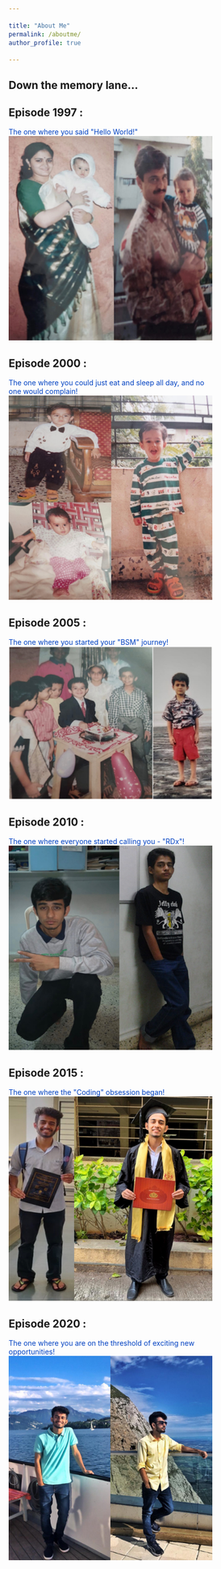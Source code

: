 ```yaml
---

title: "About Me"
permalink: /aboutme/
author_profile: true

---
```



<html>
<head>
<meta name="viewport" content="width=device-width, initial-scale=1.0">
<style>
* {
  box-sizing: border-box;
}

body {
  background-color: white;
  font-family: Helvetica, sans-serif;

}

/* The actual timeline (the vertical ruler) */
.timeline {
  position: relative;
  max-width: 1200px;
  margin: 0 auto;
}

/* The actual timeline (the vertical ruler) */
.timeline::after {
  content: '';
  position: absolute;
  width: 4px;
  background-color: #6D7B8D;
  top: 0;
  bottom: 0;
  left: 50%;
  margin-left: -3px;
}

/* Container around content */
.container {
  padding: 4px 20px;
  position: relative;
  background-color: #FFF8DC;
  border: 1px solid #6F4E37;
  width: 50%;
}


/* Place the container to the left */
.left {
  left: 0;
}

/* Place the container to the right */
.right {
  left: 50%;
}




/* The actual content */
.content {
  padding: 10px 15px;
  background-color: #FFF8DC;
  position: relative;
  border-radius: 6px;
}

/* Media queries - Responsive timeline on screens less than 600px wide */
@media screen and (max-width: 600px) {
  /* Place the timelime to the left */
  .timeline::after {
  left: 31px;
  }
  
  /* Full-width containers */
  .container {
  width: 100%;
  padding-left: 70px;
  padding-right: 25px;
  }


  
  /* Make all right containers behave like the left ones */
  .right {
  left: 0%;
  }
}
</style>
</head>
<body>

 <h2>Down the memory lane...</h2>
 
<div class="timeline">
  <div class="container left">
    <div class="content">
      <h2> Episode 1997 :</h2>
        <p style="color:#0041C2">The one where you said "Hello World!"
          <img src="/images/2.JPG">
        </p>
    </div>
  </div>
  <div class="container right">
    <div class="content">
      <h2> Episode 2000 : </h2>
       <p style="color:#0041C2">The one where you could just eat and sleep all day, and no one would complain!
         <img src="/images/3.JPEG">  
        </p>
    </div>
  </div>
  <div class="container left">
    <div class="content">
      <h2>Episode 2005 :</h2>
       <p style="color:#0041C2">The one where you started your "BSM" journey!
        <img src="/images/5.JPG">
      </p>
    </div>
  </div>
  <div class="container right">
    <div class="content">
      <h2>Episode 2010 :</h2>
        <p style="color:#0041C2">The one where everyone started calling you - "RDx"! 
        <img src="/images/6.JPG">
      </p>
    </div>
  </div>
  <div class="container left">
    <div class="content">
      <h2>Episode 2015 :</h2>
       <p style="color:#0041C2">The one where the "Coding" obsession began! 
        <img src="/images/1.JPEG">
      </p>
    </div>
  </div>
  <div class="container right">
    <div class="content">
      <h2>Episode 2020 :</h2>
       <p style="color:#0041C2">The one where you are on the threshold of exciting new opportunities! 
         <img src="/images/4.JPG">
      </p>   
    </div>
  </div>
</div>

</body>
</html>
  


 
 

 


  

     



